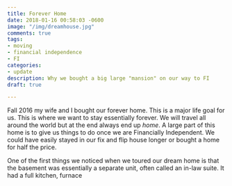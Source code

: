```yaml
---
title: Forever Home
date: 2018-01-16 00:58:03 -0600
image: "/img/dreamhouse.jpg"
comments: true
tags:
- moving
- financial independence
- FI
categories:
- update
description: Why we bought a big large "mansion" on our way to FI
draft: true

---
```

Fall 2016 my wife and I bought our forever home. This is a major life goal for us. This is where we want to stay essentially forever. We will travel all around the world but at the end always end up _home_. A large part of this home is to give us things to do once we are Financially Independent.  We could have easily stayed in our fix and flip house longer or bought a home for half the price. 

One of the first things we noticed when we toured our dream home is that the basement was essentially a separate unit, often called an in-law suite. It had a full kitchen, furnace